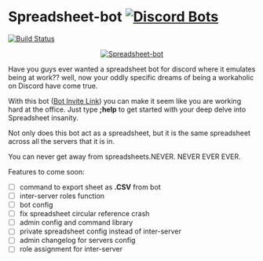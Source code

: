 # Spreadsheet-bot [![Discord Bots](https://top.gg/api/widget/status/684150439721304095.svg)](https://top.gg/bot/684150439721304095)  

[![Build Status](https://travis-ci.com/Triscuit-circuit/spreadsheet-bot.svg?token=SfpfaTZk1PvqvrRX4uGo&branch=master)](https://travis-ci.com/Triscuit-circuit/spreadsheet-bot)



<center><a href="https://top.gg/bot/684150439721304095" >
  <img src="https://top.gg/api/widget/684150439721304095.svg" alt="Spreadsheet-bot" />
</a></center>


Have you guys ever wanted a spreadsheet bot for discord where it emulates being at work?? well, now your oddly specific dreams of being a workaholic on Discord have come true.

With this bot ([Bot Invite Link](https://discordapp.com/api/oauth2/authorize?client_id=684150439721304095&permissions=0&scope=bot)) you can make it seem like you are working hard at the office. Just type **;help** to get started with your deep delve into Spreadsheet insanity.

Not only does this bot act as a spreadsheet, but it is the same spreadsheet across all the servers that it is in.

You can never get away from spreadsheets.NEVER. NEVER EVER EVER.

Features to come soon:
- [ ] command to export sheet as **.CSV** from bot
- [ ] inter-server roles function
- [ ] bot config
- [ ] fix spreadsheet circular reference crash
- [ ] admin config and command library
- [ ] private spreadsheet config instead of inter-server
- [ ] admin changelog for servers config
- [ ] role assignment for inter-server
